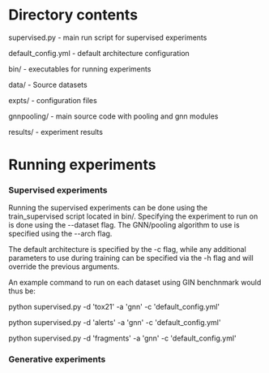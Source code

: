 # Directory contents

supervised.py - main run script for supervised experiments 

default_config.yml - default architecture configuration

bin/ - executables for running experiments

data/  - Source datasets

expts/ - configuration files

gnnpooling/ - main source code with pooling and gnn modules

results/ - experiment results


# Running experiments

### Supervised experiments
Running the supervised experiments can be done using the train_supervised script located in bin/.
Specifying the experiment to run on is done using the --dataset flag. The GNN/pooling algorithm to use is specified
using the --arch flag. 

The default architecture is specified by the -c flag, while any additional parameters 
to use during training can be specified via the -h flag and will override the previous arguments.

An example command to run on each dataset using
GIN benchnmark would thus be:

python supervised.py -d 'tox21' -a 'gnn' -c 'default_config.yml'

python supervised.py -d 'alerts' -a 'gnn' -c 'default_config.yml'

python supervised.py -d 'fragments' -a 'gnn' -c 'default_config.yml'

### Generative experiments
